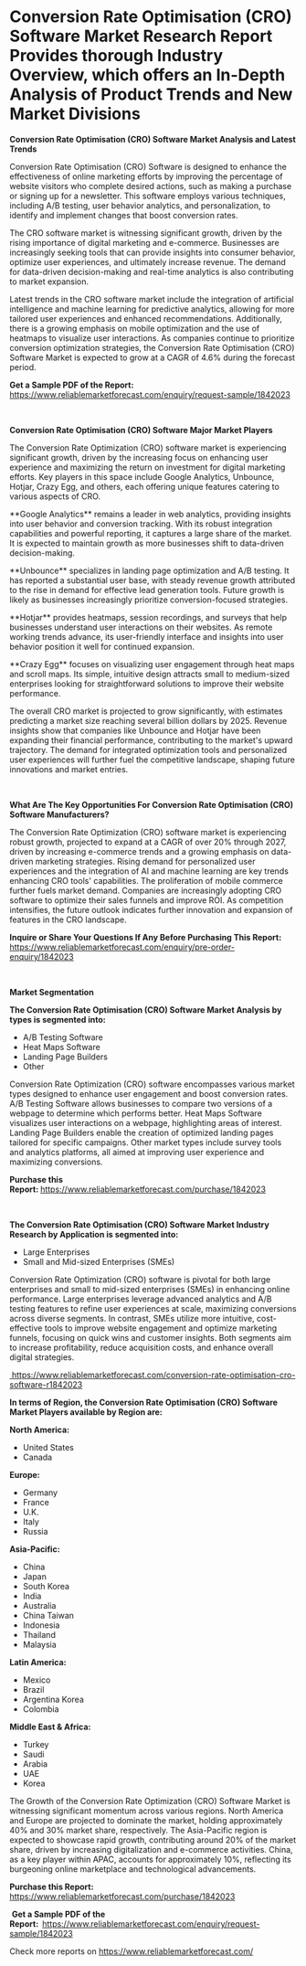 <p><h1>Conversion Rate Optimisation (CRO) Software Market Research Report Provides thorough Industry Overview, which offers an In-Depth Analysis of Product Trends and New Market Divisions</h1></p><p><strong>Conversion Rate Optimisation (CRO) Software Market Analysis and Latest Trends</strong></p>
<p><p>Conversion Rate Optimisation (CRO) Software is designed to enhance the effectiveness of online marketing efforts by improving the percentage of website visitors who complete desired actions, such as making a purchase or signing up for a newsletter. This software employs various techniques, including A/B testing, user behavior analytics, and personalization, to identify and implement changes that boost conversion rates.</p><p>The CRO software market is witnessing significant growth, driven by the rising importance of digital marketing and e-commerce. Businesses are increasingly seeking tools that can provide insights into consumer behavior, optimize user experiences, and ultimately increase revenue. The demand for data-driven decision-making and real-time analytics is also contributing to market expansion.</p><p>Latest trends in the CRO software market include the integration of artificial intelligence and machine learning for predictive analytics, allowing for more tailored user experiences and enhanced recommendations. Additionally, there is a growing emphasis on mobile optimization and the use of heatmaps to visualize user interactions. As companies continue to prioritize conversion optimization strategies, the Conversion Rate Optimisation (CRO) Software Market is expected to grow at a CAGR of 4.6% during the forecast period.</p></p>
<p><strong>Get a Sample PDF of the Report:&nbsp;</strong> <a href="https://www.reliablemarketforecast.com/enquiry/request-sample/1842023?utm_campaign=1170&utm_medium=2&utm_source=Github&utm_content=ia&utm_term=31122024&utm_id=conversion-rate-optimisation-cro-software">https://www.reliablemarketforecast.com/enquiry/request-sample/1842023</a></p>
<p>&nbsp;</p>
<p><strong>Conversion Rate Optimisation (CRO) Software Major Market Players</strong></p>
<p><p>The Conversion Rate Optimization (CRO) software market is experiencing significant growth, driven by the increasing focus on enhancing user experience and maximizing the return on investment for digital marketing efforts. Key players in this space include Google Analytics, Unbounce, Hotjar, Crazy Egg, and others, each offering unique features catering to various aspects of CRO.</p><p>**Google Analytics** remains a leader in web analytics, providing insights into user behavior and conversion tracking. With its robust integration capabilities and powerful reporting, it captures a large share of the market. It is expected to maintain growth as more businesses shift to data-driven decision-making.</p><p>**Unbounce** specializes in landing page optimization and A/B testing. It has reported a substantial user base, with steady revenue growth attributed to the rise in demand for effective lead generation tools. Future growth is likely as businesses increasingly prioritize conversion-focused strategies.</p><p>**Hotjar** provides heatmaps, session recordings, and surveys that help businesses understand user interactions on their websites. As remote working trends advance, its user-friendly interface and insights into user behavior position it well for continued expansion. </p><p>**Crazy Egg** focuses on visualizing user engagement through heat maps and scroll maps. Its simple, intuitive design attracts small to medium-sized enterprises looking for straightforward solutions to improve their website performance.</p><p>The overall CRO market is projected to grow significantly, with estimates predicting a market size reaching several billion dollars by 2025. Revenue insights show that companies like Unbounce and Hotjar have been expanding their financial performance, contributing to the market's upward trajectory. The demand for integrated optimization tools and personalized user experiences will further fuel the competitive landscape, shaping future innovations and market entries.</p></p>
<p>&nbsp;</p>
<p><strong>What Are The Key Opportunities For Conversion Rate Optimisation (CRO) Software Manufacturers?</strong></p>
<p><p>The Conversion Rate Optimization (CRO) software market is experiencing robust growth, projected to expand at a CAGR of over 20% through 2027, driven by increasing e-commerce trends and a growing emphasis on data-driven marketing strategies. Rising demand for personalized user experiences and the integration of AI and machine learning are key trends enhancing CRO tools' capabilities. The proliferation of mobile commerce further fuels market demand. Companies are increasingly adopting CRO software to optimize their sales funnels and improve ROI. As competition intensifies, the future outlook indicates further innovation and expansion of features in the CRO landscape.</p></p>
<p><strong>Inquire or Share Your Questions If Any Before Purchasing This Report:</strong> <a href="https://www.reliablemarketforecast.com/enquiry/pre-order-enquiry/1842023?utm_campaign=1170&utm_medium=2&utm_source=Github&utm_content=ia&utm_term=31122024&utm_id=conversion-rate-optimisation-cro-software">https://www.reliablemarketforecast.com/enquiry/pre-order-enquiry/1842023</a></p>
<p>&nbsp;</p>
<p><strong>Market Segmentation</strong></p>
<p><strong>The Conversion Rate Optimisation (CRO) Software Market Analysis by types is segmented into:</strong></p>
<p><ul><li>A/B Testing Software</li><li>Heat Maps Software</li><li>Landing Page Builders</li><li>Other</li></ul></p>
<p><p>Conversion Rate Optimization (CRO) software encompasses various market types designed to enhance user engagement and boost conversion rates. A/B Testing Software allows businesses to compare two versions of a webpage to determine which performs better. Heat Maps Software visualizes user interactions on a webpage, highlighting areas of interest. Landing Page Builders enable the creation of optimized landing pages tailored for specific campaigns. Other market types include survey tools and analytics platforms, all aimed at improving user experience and maximizing conversions.</p></p>
<p><strong>Purchase this Report:&nbsp;</strong><a href="https://www.reliablemarketforecast.com/purchase/1842023?utm_campaign=1170&utm_medium=2&utm_source=Github&utm_content=ia&utm_term=31122024&utm_id=conversion-rate-optimisation-cro-software">https://www.reliablemarketforecast.com/purchase/1842023</a></p>
<p>&nbsp;</p>
<p><strong>The Conversion Rate Optimisation (CRO) Software Market Industry Research by Application is segmented into:</strong></p>
<p><ul><li>Large Enterprises</li><li>Small and Mid-sized Enterprises (SMEs)</li></ul></p>
<p><p>Conversion Rate Optimization (CRO) software is pivotal for both large enterprises and small to mid-sized enterprises (SMEs) in enhancing online performance. Large enterprises leverage advanced analytics and A/B testing features to refine user experiences at scale, maximizing conversions across diverse segments. In contrast, SMEs utilize more intuitive, cost-effective tools to improve website engagement and optimize marketing funnels, focusing on quick wins and customer insights. Both segments aim to increase profitability, reduce acquisition costs, and enhance overall digital strategies.</p></p>
<p><a href="https://www.reliablemarketforecast.com/conversion-rate-optimisation-cro-software-r1842023?utm_campaign=1170&utm_medium=2&utm_source=Github&utm_content=ia&utm_term=31122024&utm_id=conversion-rate-optimisation-cro-software">&nbsp;https://www.reliablemarketforecast.com/conversion-rate-optimisation-cro-software-r1842023</a></p>
<p><strong>In terms of Region, the Conversion Rate Optimisation (CRO) Software Market Players available by Region are:</strong></p>
<p>
    <p> <strong> North America: </strong>
        <ul>
            <li>United States</li>
            <li>Canada</li>
        </ul>
        </p> 
    <p> <strong> Europe: </strong>
        <ul>
            <li>Germany</li>
            <li>France</li>
            <li>U.K.</li>
            <li>Italy</li>
            <li>Russia</li>
        </ul>
        </p> 
    <p> <strong> Asia-Pacific: </strong>
        <ul>
            <li>China</li>
            <li>Japan</li>
            <li>South Korea</li>
            <li>India</li>
            <li>Australia</li>
            <li>China Taiwan</li>
            <li>Indonesia</li>
            <li>Thailand</li>
            <li>Malaysia</li>
        </ul>
        </p> 
    <p> <strong> Latin America: </strong>
        <ul>
            <li>Mexico</li>
            <li>Brazil</li>
            <li>Argentina Korea</li>
            <li>Colombia</li>
        </ul>
        </p> 
    <p> <strong> Middle East & Africa: </strong>
        <ul>
            <li>Turkey</li>
            <li>Saudi</li>
            <li>Arabia</li>
            <li>UAE</li>
            <li>Korea</li>
        </ul>
    </p>
    </p>
<p><p>The Growth of the Conversion Rate Optimization (CRO) Software Market is witnessing significant momentum across various regions. North America and Europe are projected to dominate the market, holding approximately 40% and 30% market share, respectively. The Asia-Pacific region is expected to showcase rapid growth, contributing around 20% of the market share, driven by increasing digitalization and e-commerce activities. China, as a key player within APAC, accounts for approximately 10%, reflecting its burgeoning online marketplace and technological advancements.</p></p>
<p><strong>Purchase this Report: </strong><a href="https://www.reliablemarketforecast.com/purchase/1842023?utm_campaign=1170&utm_medium=2&utm_source=Github&utm_content=ia&utm_term=31122024&utm_id=conversion-rate-optimisation-cro-software">https://www.reliablemarketforecast.com/purchase/1842023</a></p>
<p>&nbsp;<strong>Get a Sample PDF of the Report:&nbsp;&nbsp;</strong><a href="https://www.reliablemarketforecast.com/enquiry/request-sample/1842023?utm_campaign=1170&utm_medium=2&utm_source=Github&utm_content=ia&utm_term=31122024&utm_id=conversion-rate-optimisation-cro-software">https://www.reliablemarketforecast.com/enquiry/request-sample/1842023</a></p>
<p><strong></strong></p>
<p>Check more reports on <a href="https://www.reliablemarketforecast.com/?utm_campaign=1170&utm_medium=2&utm_source=Github&utm_content=ia&utm_term=31122024&utm_id=conversion-rate-optimisation-cro-software">https://www.reliablemarketforecast.com/</a></p>